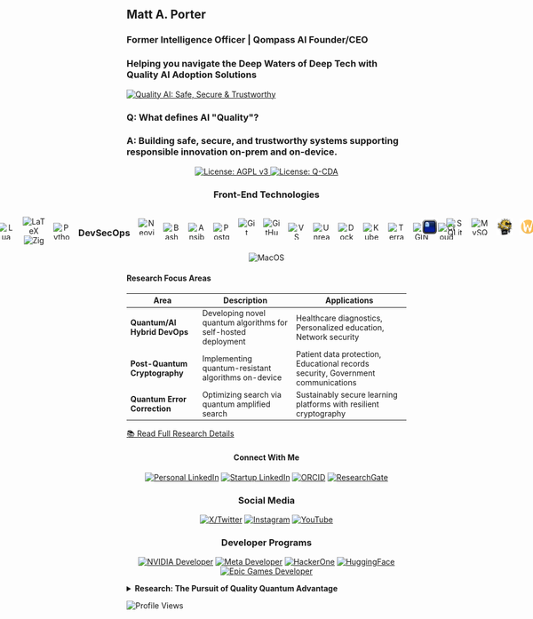 ## Matt A. Porter

### Former Intelligence Officer | Qompass AI Founder/CEO

<h3>Helping you navigate the Deep Waters of Deep Tech with Quality AI Adoption Solutions</h3>

[![Quality AI: Safe, Secure & Trustworthy](assets/images/mlkem-visualization.png)](https://phaedrusflow.github.io/phaedrusflow/diagrams/mlkem/)

### Q: What defines AI "Quality"?

### A: Building safe, secure, and trustworthy systems supporting responsible innovation on-prem and on-device.

<p align="center">
  <a href="https://www.gnu.org/licenses/agpl-3.0">
    <img src="https://img.shields.io/badge/License-AGPL%20v3-blue.svg" alt="License: AGPL v3">
  </a>
  <a href="./LICENSE-QCDA">
    <img src="https://img.shields.io/badge/license-Q--CDA-lightgrey.svg" alt="License: Q-CDA">
  </a>
</p>

<div align="center">

<h3 align="center">Front-End Technologies</h3>

<div style="display: flex; justify-content: center; align-items: center; gap: 15px;">
<div style="display: flex; justify-content: center; align-items: center; gap: 15px; margin-bottom: 15px;">
<img src="https://skillicons.dev/icons?i=wasm" alt="WASM" width="30" height="30" title="WebAssembly"/><img src="https://skillicons.dev/icons?i=tauri" alt="Tauri" width="30" height="30" title="Tauri"/>
<img src ="https://skillicons.dev/icons?i=html" alt="html" width="30" height="30" title="html"/>
<img src="https://skillicons.dev/icons?i=css" alt="CSS" width="30" height="30" title="CSS"/>
  <img src="https://skillicons.dev/icons?i=tailwind" alt="Tailwind" width="30" height="30" title="Tailwind"/>
</div>
<div style="display: flex; justify-content: center; align-items: center; gap: 15px;">
  <img src="https://skillicons.dev/icons?i=go" alt="Go" width="30" height="30" title="Go"/>
<img src="https://skillicons.dev/icons?i=rust" alt="Rust" width="30" height="30" title="Rust"/>
  <img src="https://skillicons.dev/icons?i=javascript" alt="JavaScript" width="30" height="30" title="JavaScript"/><img src="https://skillicons.dev/icons?i=ts" alt="TypeScript" width="30" height="30" title="TypeScript"/>
<div style="display: flex; justify-content: center; align-items: center; gap: 15px;">
<div style="display: flex; justify-content: center; align-items: center; gap: 15px;">
<div align="center">
  <img src="https://skillicons.dev/icons?i=vite" alt="Vite" width="30" height="30" title="Vite"/>
  <img src="https://skillicons.dev/icons?i=md" alt="Markdown" width="30" height="30" title="Markdown"/>
</div>
  <img src="https://skillicons.dev/icons?i=Lua" alt="Lua" width="30" height="30" title="Lua"/>
<div align="center">
  <img src="https://skillicons.dev/icons?i=latex" alt="LaTeX" width="30" height="30" title="LaTeX"/>
  <img src="https://skillicons.dev/icons?i=zig" alt="Zig" width="30" height="30" title="Zig"/>
</div>
  <img src="https://skillicons.dev/icons?i=python" alt="Python" width="30" height="30" title="Python"/>

<h3 align="center">DevSecOps</h3>

<div style="display: flex; justify-content: center; align-items: center; gap: 15px; margin-bottom: 15px;">
 <img src="https://skillicons.dev/icons?i=neovim" alt="Neovim" width="30" height="30" title="Neovim"/>
</div>
<img src="https://skillicons.dev/icons?i=bash" alt="Bash" width="30" height="30" title="Bash"/>
  <img src="https://skillicons.dev/icons?i=ansible" alt="Ansible" width="30" height="30" title="Ansible"/>
</div>
<div style="display: flex; justify-content: center; align-items: center; gap: 15px;">
<img src="https://skillicons.dev/icons?i=postgres"alt="Postgres" width="30" height="30" title="Postgres"/>
</div>
<div style="display: flex; justify-content: center; align-items: center; gap: 15px; margin-bottom: 15px;">
  <img src="https://skillicons.dev/icons?i=git" alt="Git" width="30" height="30" title="Git"/>
  <img src="https://skillicons.dev/icons?i=github" alt="GitHub" width="30" height="30" title="GitHub"/>
</div>
  <img src="https://skillicons.dev/icons?i=vscode" alt="VS Code" width="30" height="30" title="VS Code"/>
  <img src="https://skillicons.dev/icons?i=unreal" alt="Unreal" width="30" height="30" title="Unreal"/>
 </div>
<div style="display: flex; justify-content: center; align-items: center; gap: 15px;">
  <img src="https://skillicons.dev/icons?i=docker" alt="Docker" width="30" height="30" title="Docker"/>
  <img src="https://skillicons.dev/icons?i=kubernetes" alt="Kubernetes" width="30" height="30" title="Kubernetes"/>
  <img src="https://skillicons.dev/icons?i=terraform" alt="Terraform" width="30" height="30" title="Terraform"/>
</div>
  <img src="https://skillicons.dev/icons?i=nginx" alt="NGINX" width="30" height="30" title="NGINX"/>
  <img src="https://skillicons.dev/icons?i=cloudflare" alt="Cloudflare" width="30" height="30" title="Cloudflare"/>
</div>

<div style="display: flex; justify-content: center; align-items: center; gap: 15px; margin-bottom: 15px;">
<img src="assets/icons/ghostty.svg" alt="Ghostty" width="30" height="30" title="Ghostty"/>
<img src="https://skillicons.dev/icons?i=sqlite"alt="SQLite" width="30" height="30" title="SQLite"/>
<img src="https://skillicons.dev/icons?i=mysql"alt="MySQL" width="30" height="30" title="MySQL"/>
<img src="assets/icons/openssh.svg" alt="OpenSSH" width="30" height="30" title="OpenSSH"/>
<img src="assets/icons/openssl.svg" alt="OpenSSL" width="30" height="30" title="OpenSSL"/>
<img src="assets/icons/tor.svg" alt="Tor" width="30" height="30" title="Tor"/>
<img src="assets/icons/openpgp.svg" alt="OpenPGP" width="30" height="30" title="OpenPGP"/>
</div>
<div style="display: flex; justify-content: center; align-items: center; gap: 15px;">
<img src="assets/icons/gnupg.svg" alt="GnuPG" width="30" height="30" title="GnuPG"/>
<div style="display: flex; justify-content: center; align-items: center; gap: 15px; margin-bottom: 15px;">
  <img src="assets/icons/wayland.svg" alt="Wayland" width="30" height="30"/>
  <img src="assets/icons/hyprland.svg" alt="Hyprland" width="30" height="30"/>
  <img src="assets/icons/mesa.svg" alt="Mesa" width="30" height="30"/>
  <img src="assets/icons/vulkan.svg" alt="Vulkan" width="30" height="30"/>
  <img src="assets/icons/pipewire.svg" alt="Pipewire" width="30" height="30"/>
  <img src="assets/icons/obs-studio.svg" alt="OBS Studio" width="30" height="30"/>
</div>

### Operating Systems

<div style="display: flex; justify-content: center; align-items: center; gap: 15px;">
  <img src="https://skillicons.dev/icons?i=linux" alt="Linux" width="30" height="30"/>
  <img src="https://skillicons.dev/icons?i=arch" alt="Arch" width="30" height="30"/>
  <img src="https://skillicons.dev/icons?i=debian" alt="Debian" width="30" height="30"/>
  <img src="https://skillicons.dev/icons?i=ubuntu" alt="Ubuntu" width="30" height="30"/>
</div>
  </div> <img src="https://skillicons.dev/icons?i=windows" alt="Windows" width="30" height="30"/><img src="https://skillicons.dev/icons?i=azure" alt="Azure" width="30" height="30"/>
</div>
    <img src="https://skillicons.dev/icons?i=apple" alt="MacOS" width="30" height="30"/>
  </div>
</div>

#### Research Focus Areas

| Area                          | Description                                                    | Applications                                                                     |
| ----------------------------- | -------------------------------------------------------------- | -------------------------------------------------------------------------------- |
| **Quantum/AI Hybrid DevOps**  | Developing novel quantum algorithms for self-hosted deployment | Healthcare diagnostics, Personalized education, Network security                 |
| **Post-Quantum Cryptography** | Implementing quantum-resistant algorithms on-device            | Patient data protection, Educational records security, Government communications |
| **Quantum Error Correction**  | Optimizing search via quantum amplified search                 | Sustainably secure learning platforms with resilient cryptography                |

[📚 Read Full Research Details](#detailed-research)

<h4 align="center">Connect With Me</h4>
<div align="center">
  
[![Personal LinkedIn](https://img.shields.io/badge/LinkedIn-Matt--Porter-blue?style=flat-square&logo=linkedin)](https://www.linkedin.com/in/matt-a-porter-103535224/)
[![Startup LinkedIn](https://img.shields.io/badge/LinkedIn-Qompass--AI-blue?style=flat-square&logo=linkedin)](https://www.linkedin.com/company/95058568/)
[![ORCID](https://img.shields.io/badge/ORCID-0000--0002--0302--4812-green?style=flat-square&logo=orcid)](https://orcid.org/0000-0002-0302-4812)
[![ResearchGate](https://img.shields.io/badge/ResearchGate-Open--Research-blue?style=flat-square&logo=researchgate)](https://www.researchgate.net/profile/Matt-Porter-7)
</div>
<h3 align="center">Social Media</h3>
<div align="center">
  
[![X/Twitter](https://img.shields.io/badge/Twitter-@PhaedrusFlow-blue?style=flat-square&logo=twitter)](https://twitter.com/PhaedrusFlow)
[![Instagram](https://img.shields.io/badge/Instagram-phaedrusflow-purple?style=flat-square&logo=instagram)](https://www.instagram.com/phaedrusflow)
[![YouTube](https://img.shields.io/badge/YouTube-QompassAI-red?style=flat-square&logo=youtube)](https://www.youtube.com/@qompassai)
</div>
<h3 align="center">Developer Programs</h3>
<div align="center">
 
[![NVIDIA Developer](https://img.shields.io/badge/NVIDIA-Developer_Program-76B900?style=for-the-badge&logo=nvidia&logoColor=white)](https://developer.nvidia.com/)
[![Meta Developer](https://img.shields.io/badge/Meta-Developer_Program-0668E1?style=for-the-badge&logo=meta&logoColor=white)](https://developers.facebook.com/)
[![HackerOne](https://img.shields.io/badge/-HackerOne-%23494649?style=for-the-badge&logo=hackerone&logoColor=white)](https://hackerone.com/phaedrusflow)
[![HuggingFace](https://img.shields.io/badge/HuggingFace-qompass-yellow?style=flat-square&logo=huggingface)](https://huggingface.co/qompass)
[![Epic Games Developer](https://img.shields.io/badge/Epic_Games-Developer_Program-313131?style=for-the-badge&logo=epic-games&logoColor=white)](https://dev.epicgames.com/)
</div>
<details id="detailed-research">
  <summary><strong>Research: The Pursuit of Quality Quantum Advantage</strong></summary>
The foundation of quantum computing and impetus for enterprise quantum adoption begins with the Schrödinger equation:

$$i\hbar\frac{\partial}{\partial t}\Psi(\mathbf{r},t) = \hat{H}\Psi(\mathbf{r},t)$$

**Schrodinger Legend:**

- $i$: imaginary unit
- $\hbar$: reduced Planck constant
- $\Psi(\mathbf{r},t)$: wavefunction at position $\mathbf{r}$ and time $t$
- $\hat{H}$: Hamiltonian operator

A qubit state forms the computational basis:

$|\psi\rangle = \alpha|0\rangle + \beta|1\rangle$ where $|\alpha|^2 + |\beta|^2 = 1$

**Qubit Legend:**

- $|\psi\rangle$: quantum state
- $\alpha, \beta$: complex probability amplitudes
- $|0\rangle, |1\rangle$: computational basis states
- $|\alpha|^2 + |\beta|^2 = 1$: normalization constraint

## Grover's Algorithm

**Quantum State Preparation:**

$$|\psi_0\rangle = \frac{1}{\sqrt{N}}\sum_{x=0}^{N-1}|x\rangle$$

**Grover Iteration (applied ~$\frac{\pi}{4}\sqrt{N}$ times):**

$$G = (2|\psi_0\rangle\langle\psi_0| - I) \cdot O_f$$

**Oracle Operation:**

$$
O_f|x\rangle = \begin{cases}
-|x\rangle & \text{if } f(x) = 1 \\
|x\rangle & \text{if } f(x) = 0
\end{cases}
$$

**Success Probability:**

$$P_{\text{success}} = \sin^2\left((2r+1)\arcsin\sqrt{\frac{M}{N}}\right)$$

**Grover's Legend:**

- $N = 2^n$: Size of search space (where n is number of qubits)
- $|\psi_0\rangle$: Uniform superposition of all basis states
- $O_f$: Oracle function marking solution states with phase flip
- $G$: Grover operator (one iteration)
- $M$: Number of solutions in the search space
- $r$: Number of Grover iterations performed
- $f(x)$: Function that returns 1 for solutions, 0 otherwise
- $I$: Identity operator

### Research Interests

#### 1. Quantum Machine Learning Algorithms

_Developing novel quantum algorithms to optimize on-device AI training and inference_

- **Medicine**: Equipping clinicians and learners to adopt quality AI tooling to support patient care
- **Education**: Personalizing learning paths via safe, secure, and trustworthy AI
- **Security**: Migration of IPV4 to IPV6 as it relates to network attack pattern detection

#### 2. Quantum-Resistant Cryptography Implementation

_Advancing the practical deployment of post-quantum algorithms in real-world systems._

- **Medicine**: Protecting patient data across multi-institution research networks
- **Education**: Securing student records and assessment platforms from future threats
- **Security**: Ensuring long-term confidentiality of sensitive government communications

#### 3. Quantum Error Correction

Improving quantum circuit reliability through advanced error mitigation techniques.

- **Medicine**: Enabling reliable quantum simulations for synthetic data generation
- **Education**: Securing computing platforms with post-quantum cryptography for student learning
- **Security**: Conducting FIPS 140-3 validation testing on cryptographic implementations to ensure compliance while preserving functionality during system degradation

# Post-Quantum Cryptography

## ML-KEM (Kyber)

ML-KEM operates in the polynomial ring $R_q = \mathbb{Z}_q[X]/(X^n + 1)$

**Key Generation:**

$$\text{pk} = (A, t = As + e)$$

**Encapsulation:**

$$c = (c_1 = A^T r + e_1, c_2 = t^T r + e_2 + \lfloor q/2 \rfloor m)$$

**Decapsulation:**

$$m' = \left\lceil\left(c_2 - s^T c_1\right) \cdot \frac{2}{q}\right\rceil$$

**ML-KEM Legend:**

- $R_q$: polynomial ring with coefficients in $\mathbb{Z}_q$
- $\mathbb{Z}_q$: integers modulo $q$
- $n$: polynomial degree (typically 256)
- $A$: public random matrix
- $s$: secret vector of small polynomials
- $e, e_1, e_2$: error vectors with small coefficients
- $r$: random vector used for encryption
- $m$: message bit (0 or 1)
- $m'$: recovered message bit
- $\text{pk}$: public key
- $t$: public key component
- $c, c_1, c_2$: ciphertext components
- $q$: modulus (typically 3329)

## ML-DSA (Dilithium)

**Key Generation:**

$$\text{pk} = (A, t = A s)$$

**Signature Generation:**

- Sample $y$ and compute $w = Ay$
- Compute challenge $c$ from message digest and $w$
- Compute $z = y + cs$
- Signature: $(z, h)$ where $h$ is a hint vector

**Verification:**
$$\|z\| < \gamma_1 \text{ and } \|Az - ct\| < \gamma_2$$

**ML-DSA Legend:**

- $A$: public random matrix
- $s$: secret key vector
- $\text{pk}$: public key
- $t$: public key component
- $y$: masking vector sampled during signing
- $w$: commitment value
- $c$: challenge hash
- $z$: response vector
- $h$: hint vector for verification
- $\gamma_1, \gamma_2$: bound parameters for verification
- $\|\cdot\|$: vector norm

## SLH-DSA (SPHINCS+)

**Hash-based Hypertree:**

- FORS few-time signature:
  $$\text{FORS-Sign}_{\text{SK}}(M) = (\text{sk}_1, \ldots, \text{sk}_k, \text{Auth}_1, \ldots, \text{Auth}_k)$$

- WOTS+ chain function:
  $$f^i(x) = F(f^{i-1}(x), i-1)$$

- Signature verification:
  $$\text{root} = \text{FORS-Verify}(M, \sigma_{\text{FORS}})$$

**SLH-DSA Legend:**

- FORS: Forest Of Random Subsets (few-time signature)
- WOTS+: Winternitz One-Time Signature+
- $\text{SK}$: secret key
- $M$: message
- $\text{sk}_1, \ldots, \text{sk}_k$: revealed secret key elements
- $\text{Auth}_1, \ldots, \text{Auth}_k$: authentication paths
- $f^i(x)$: hash chain function applied $i$ times
- $F$: cryptographic hash function
- $\sigma_{\text{FORS}}$: FORS signature component
- $\text{root}$: Merkle tree root for verification

## FN-DSA (Falcon)

**NTRU Equation:**
$$fG - gF = q \mod (X^N + 1)$$

**Key Generation:**

- Private key: small polynomials $(f, g, F, G)$
- Public key: $h = g/f \mod q$

**Signature Generation:**

- For message $m$ with hash $c$, find small $(s_1, s_2)$ such that:
  $$s_1 + s_2h = c \mod q$$

**Verification:**

- Check if $\|s\| < \beta$ and $s_1 + s_2h = c \mod q$

**FN-DSA Legend:**

- $f, g, F, G$: private key polynomials with small coefficients
- $q$: modulus
- $(X^N + 1)$: polynomial modulus (typically $N$ is a power of 2)
- $h$: public key polynomial
- $m$: message
- $c$: hash of message mapped to a polynomial
- $s_1, s_2$: signature polynomials
- $s$: combined signature vector $(s_1, s_2)$
- $\beta$: signature norm bound
- $\|s\|$: Euclidean norm of signature

## Hybrid Key Establishment

If $Z$ is a classical shared secret (e.g., from ECDH) and $T$ is a post-quantum shared secret:

$$Z' = Z \parallel T$$

The final key is derived using a key derivation function:

$$K = \text{KDF}(Z')$$

**Hybrid Key Legend:**

- $Z$: shared secret from classical algorithm (e.g., ECDH)
- $T$: shared secret from post-quantum algorithm (e.g., ML-KEM)
- $\parallel$: concatenation operation
- $Z'$: combined shared secret
- $\text{KDF}$: Key Derivation Function
- $K$: final derived key material

</details>

![Profile Views](https://komarev.com/ghpvc/?username=phaedrusflow)
